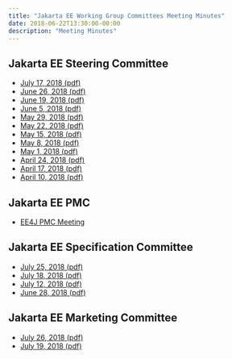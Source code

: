 ```yaml
---
title: "Jakarta EE Working Group Committees Meeting Minutes"
date: 2018-06-22T13:30:00-00:00
description: "Meeting Minutes"
---
```


<h2>Jakarta EE Steering Committee</h2>
<ul>
  <li><a href="minutes-july-17-2018.pdf">July 17, 2018 (pdf)</a></li>
  <li><a href="minutes-june-26-2018.pdf">June 26, 2018 (pdf)</a></li>
  <li><a href="minutes-june-19-2018.pdf">June 19, 2018 (pdf)</a></li>
  <li><a href="minutes-june-5-2018.pdf">June 5, 2018 (pdf)</a></li>
  <li><a href="minutes-may-29-2018.pdf">May 29, 2018 (pdf)</a></li>
  <li><a href="minutes-may-22-2018.pdf">May 22, 2018 (pdf)</a></li>
  <li><a href="minutes-may-15-2018.pdf">May 15, 2018 (pdf)</a></li>
  <li><a href="minutes-may-8-2018.pdf">May 8, 2018 (pdf)</a></li>
  <li><a href="minutes-may-1-2018.pdf">May 1, 2018 (pdf)</a></li>
  <li><a href="minutes-april-24-2018.pdf">April 24, 2018 (pdf)</a></li>
  <li><a href="minutes-april-17-2018.pdf">April 17, 2018 (pdf)</a></li>
  <li><a href="minutes-april-10-2018.pdf">April 10, 2018 (pdf)</a></li>
</ul>

<h2>Jakarta EE PMC</h2>
<ul>
  <li><a href="https://www.eclipse.org/ee4j/minutes/" target="_blank">EE4J PMC Meeting</a></li>
</ul>

<h2>Jakarta EE Specification Committee</h2>
<ul>
  <li><a href="minutes-specification-july-25-2018.pdf">July 25, 2018 (pdf)</a></li>
  <li><a href="minutes-specification-july-18-2018.pdf">July 18, 2018 (pdf)</a></li>
  <li><a href="minutes-specification-july-12-2018.pdf">July 12, 2018 (pdf)</a></li>
  <li><a href="minutes-specification-june-28-2018.pdf">June 28, 2018 (pdf)</a></li>
</ul>

<h2>Jakarta EE Marketing Committee</h2>
<ul>
  <li><a href="minutes-marketing-july-26-2018.pdf">July 26, 2018 (pdf)</a></li>
  <li><a href="minutes-marketing-july-19-2018.pdf">July 19, 2018 (pdf)</a></li>
</ul>



